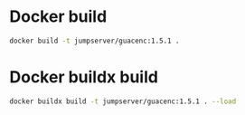 # Docker build
```sh
docker build -t jumpserver/guacenc:1.5.1 .
```

# Docker buildx build
```sh
docker buildx build -t jumpserver/guacenc:1.5.1 . --load
```
